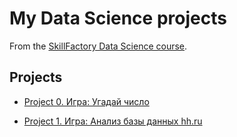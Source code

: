 # My Data Science projects

From the [SkillFactory Data Science course](https://skillfactory.ru/data-scientist).

## Projects

* [Project 0. Игра: Угадай число](https://github.com/NataliaBor/sf_data_science_hw/tree/main/projetct_0)

* [Project 1. Игра: Анализ базы данных hh.ru](https://github.com/NataliaBor/sf_data_science_hw/tree/main/Project_1)



